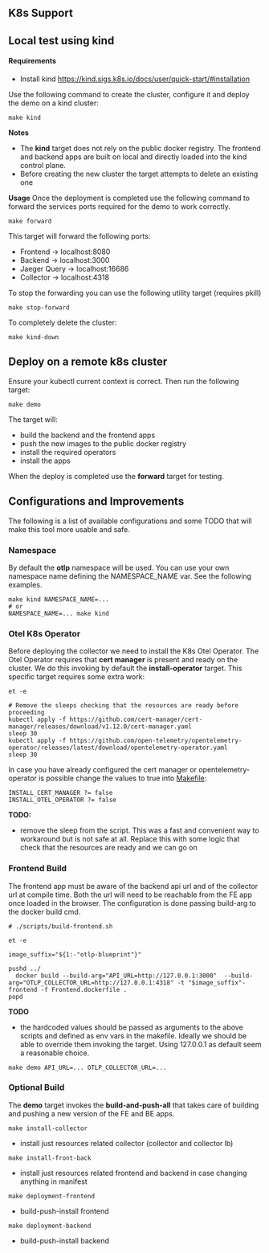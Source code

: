## K8s Support

## Local test using kind

#### Requirements

* Install kind https://kind.sigs.k8s.io/docs/user/quick-start/#installation

Use the following command to create the cluster, configure it and deploy the demo on a kind cluster:

```shell
make kind
```
**Notes**

* The **kind** target does not rely on the public docker registry. The frontend and backend apps are built on local and directly loaded into the kind control plane.
* Before creating the new cluster the target attempts to delete an existing one

**Usage**
Once the deployment is completed use the following command to forward the services ports required for the demo to work correctly.

```shell
make forward
```
This target will forward the following ports:

* Frontend -> localhost:8080
* Backend -> localhost:3000
* Jaeger Query -> localhost:16686
* Collector -> localhost:4318

To stop the forwarding you can use the following utility target (requires pkill)

```shell
make stop-forward
```

To completely delete the cluster:

```shell
make kind-down
```

## Deploy on a remote k8s cluster

Ensure your kubectl current context is correct. Then run the following target:

```shell
make demo
```

The target will: 

* build the backend and the frontend apps
* push the new images to the public docker registry
* install the required operators 
* install the apps

When the deploy is completed use the **forward** target for testing.



## Configurations and Improvements

The following is a list of available configurations and some TODO that will make this tool more usable and safe.

### Namespace

By default the **otlp** namespace will be used. You can use your own namespace name defining the NAMESPACE_NAME var. See the following examples.

```shell
make kind NAMESPACE_NAME=...
# or
NAMESPACE_NAME=... make kind 
```

### Otel K8s Operator

Before deploying the collector we need to install the K8s Otel Operator. The Otel Operator requires that **cert manager** is present and ready on the cluster.
We do this invoking by default the **install-operator** target.
This specific target requires some extra work:

```shell
et -e

# Remove the sleeps checking that the resources are ready before proceeding
kubectl apply -f https://github.com/cert-manager/cert-manager/releases/download/v1.12.0/cert-manager.yaml
sleep 30
kubectl apply -f https://github.com/open-telemetry/opentelemetry-operator/releases/latest/download/opentelemetry-operator.yaml
sleep 30
```
In case you have already configured the cert manager or opentelemetry-operator is possible change the values to true into [Makefile](/otlp-blueprint/k8s/Makefile):
```shell
INSTALL_CERT_MANAGER ?= false
INSTALL_OTEL_OPERATOR ?= false
```
**TODO:**
* remove the sleep from the script. This was a fast and convenient way to workaround but is not safe at all. Replace this with some logic that check that the resources are ready and we can go on

### Frontend Build

The frontend app must be aware of the backend api url and of the collector url at compile time. Both the url will need to be reachable from the FE app once loaded in the browser.
The configuration is done passing build-arg to the docker build cmd.

```shell
# ./scripts/build-frontend.sh

et -e

image_suffix="${1:-"otlp-blueprint"}"

pushd ../
  docker build --build-arg="API_URL=http://127.0.0.1:3000"  --build-arg="OTLP_COLLECTOR_URL=http://127.0.0.1:4318" -t "$image_suffix"-frontend -f Frontend.dockerfile .
popd

```
**TODO**

* the hardcoded values should be passed as arguments to the above scripts and defined as env vars in the makefile. Ideally we should be able to override them invoking the target. Using 127.0.0.1 as default 
seem a reasonable choice.

```shell
make demo API_URL=... OTLP_COLLECTOR_URL=...
```

### Optional Build

The **demo** target invokes the **build-and-push-all** that takes care of building and pushing a new version of the FE and BE apps. 

```
make install-collector
````
  - install just resources related collector (collector and collector lb)

```
make install-front-back
```
  - install just resources related frontend and backend in case changing anything in manifest

````
make deployment-frontend
````
  - build-push-install frontend

```
make deployment-backend
```
  - build-push-install backend